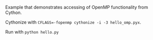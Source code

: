 Example that demonstrates accessing of OpenMP functionality from Cython.

Cythonize with `CFLAGS=-fopenmp cythonize -i -3 hello_omp.pyx`.

Run with `python hello.py`

